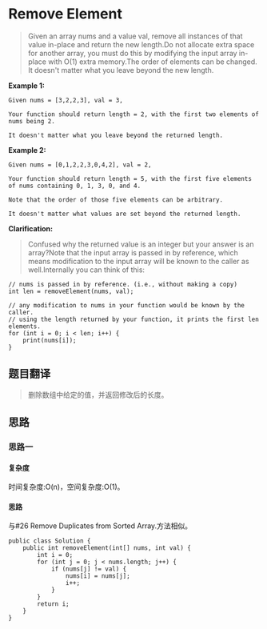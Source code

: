 # Remove Element #
>Given an array nums and a value val, remove all instances of that value in-place and return the new length.Do not allocate extra space for another array, you must do this by modifying the input array in-place with O(1) extra memory.The order of elements can be changed. It doesn't matter what you leave beyond the new length.

**Example 1:**

```
Given nums = [3,2,2,3], val = 3,

Your function should return length = 2, with the first two elements of nums being 2.

It doesn't matter what you leave beyond the returned length.
```

**Example 2:**

```
Given nums = [0,1,2,2,3,0,4,2], val = 2,

Your function should return length = 5, with the first five elements of nums containing 0, 1, 3, 0, and 4.

Note that the order of those five elements can be arbitrary.

It doesn't matter what values are set beyond the returned length.
```

**Clarification:**
>Confused why the returned value is an integer but your answer is an array?Note that the input array is passed in by reference, which means modification to the input array will be known to the caller as well.Internally you can think of this:

```
// nums is passed in by reference. (i.e., without making a copy)
int len = removeElement(nums, val);

// any modification to nums in your function would be known by the caller.
// using the length returned by your function, it prints the first len elements.
for (int i = 0; i < len; i++) {
    print(nums[i]);
}
```

## 题目翻译 ##
>删除数组中给定的值，并返回修改后的长度。

## 思路 ##
### 思路一 ###

#### 复杂度 ####
时间复杂度:O(n)，空间复杂度:O(1)。
#### 思路 ####
与#26 Remove Duplicates from Sorted Array.方法相似。

```
public class Solution {
	public int removeElement(int[] nums, int val) {
		int i = 0;
		for (int j = 0; j < nums.length; j++) {
			if (nums[j] != val) {
				nums[i] = nums[j];
				i++;
			}
		}
		return i;
	}
}
```